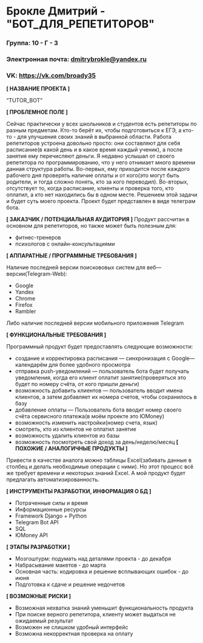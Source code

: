 # Брокле Дмитрий - "БОТ_ДЛЯ_РЕПЕТИТОРОВ"

### Группа: 10 - Г - 3
### Электронная почта: dmitrybrokle@yandex.ru
### VK: https://vk.com/broady35


**[ НАЗВАНИЕ ПРОЕКТА ]**

“TUTOR_BOT”

**[ ПРОБЛЕМНОЕ ПОЛЕ ]**

Сейчас практически у всех школьников и студентов есть репетиторы по разным предметам. Кто-то берёт их, чтобы подготовиться к ЕГЭ, а кто-то - для улучшения своих знаний в выбранной области. Работа репетиторов устроена довольно просто: они составляют для себя расписание(в какой день и в какое время каждый ученик), а после занятия ему перечисляют деньги. Я недавно услышал от своего репетитора по программированию, что у него отнимает много времени данная структура работы. Во-первых, ему приходится после каждого рабочего дня проверять наличие оплаты и от кого(это могут быть родители, и тогда сложно понять, кто за кого переводил). Во-вторых, отсутствует то, когда расписание, клиенты и проверка того, кто оплатил, а кто нет находились бы в одном месте. Решением этой задачи и будет суть моего проекта. Проект будет представлен в виде телеграм бота.  

**[ ЗАКАЗЧИК / ПОТЕНЦИАЛЬНАЯ АУДИТОРИЯ ]**
Продукт рассчитан в основном для репетиторов, но также может быть полезным для:
- фитнес-тренеров
- психологов с онлайн-консультациями

**[ АППАРАТНЫЕ / ПРОГРАММНЫЕ ТРЕБОВАНИЯ ]** 

Наличие последней версии поискововых систем для веб—версии(Telegram-Web):
* Google
* Yandex
* Chrome
* Firefox
* Rambler

Либо наличие последней версии мобильного приложения Telegram

**[ ФУНКЦИОНАЛЬНЫЕ ТРЕБОВАНИЯ ]**

Программный продукт будет предоставлять следующие возможности:
* создание и корректировка расписания — синхронизация с Google—календарём для более удобного просмотра
* отправка push-уведомлений — пользователь бота будет получать уведомления, когда его клиент оплатит занятие(проверяться это будет по номеру счёта, от кого пришли деньги)
* возможность добавить клиентов — пользователь вводит имена клиентов, а затем добавляет их номера счетов, чтобы сохранилось в базу
* добавление оплаты — Пользователь бота вводит номер своего счёта сервисного платежа(в моём проекте это ЮMoney) 
* возможность изменить настройки(номер счета, язык)
* смотреть, кто из клиентов не оплатил занятие
* возможность удалить клиентов из базы
* возможность посмотреть свой доход за день/неделю/месяц
**[ ПОХОЖИЕ / АНАЛОГИЧНЫЕ ПРОДУКТЫ ]**

Привести в качестве аналога можно таблицы Excel(забивать данные в столбец и делать необходимые операции с ними). Но этот процесс всё же требует времени и некоторых знаний Excel. А мой продукт будет предлагать автоматизированность.

**[ ИНСТРУМЕНТЫ РАЗРАБОТКИ, ИНФОРМАЦИЯ О БД ]**

* Потраченные силы и время
* Информационные ресурсы
* Framework Django + Python
* Telegram Bot API
* SQL
* ЮMoney API

**[ ЭТАПЫ РАЗРАБОТКИ ]**

* Мозгоштурм: подумать над деталями проекта - до декабря
* Набрасывание макетов - до марта
* Основная часть: кодировка и решение всплывающих ошибок - до июня
* Подготовка к сдаче и решение недочетов

**[ ВОЗМОЖНЫЕ РИСКИ ]**

* Возможная нехватка знаний уменьшит функциональность продукта
* При поиске верного репетитора, клиенту может выдаться не ожидаемый результат
* Возможен не слишком удобный интерфейс
* Возможна некорректная проверка на оплату
